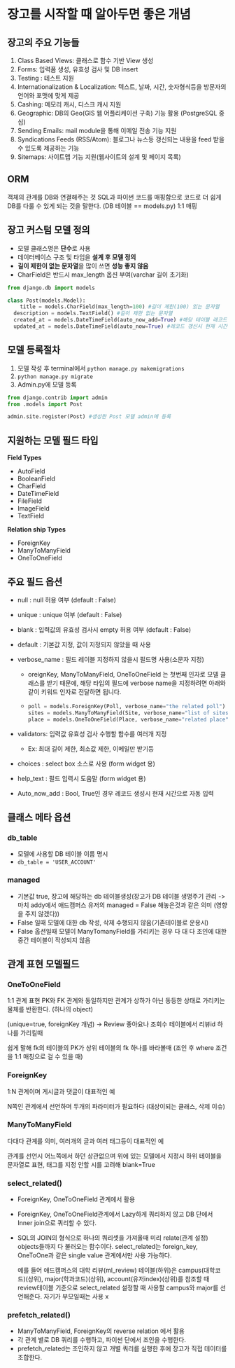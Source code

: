 # 장고를 시작할 때 알아두면 좋은 개념



## 장고의 주요 기능들

1. Class Based Views: 클래스로 함수 기반 View 생성
2. Forms: 입력폼 생성, 유효성 검사 및 DB insert
3. Testing : 테스트 지원
4. Internationalization & Localization: 텍스트, 날짜, 시간, 숫자형식등을 방문자의 언어와 포맷에 맞게 제공
5. Cashing: 메모리 캐시, 디스크 캐시 지원
6. Geographic: DB의 Geo(GIS 웹 어플리케이션 구축) 기능 활용 (PostgreSQL 중심)
7. Sending Emails: mail module을 통해 이메일 전송 기능 지원
8. Syndications Feeds (RSS/Atom): 블로그나 뉴스등 갱신되는 내용을 feed 받을 수 있도록 제공하는 기능
9. Sitemaps: 사이트맵 기능 지원(웹사이트의 설계 및 페이지 목록)



## ORM

객체의 관계를 DB와 연결해주는 것 SQL과 파이썬 코드를 매핑함으로 코드로 더 쉽게 DB를 다룰 수 있게 되는 것을 말한다. (DB 테이블 == models.py) 1:1 매핑



## 장고 커스텀 모델 정의

- 모델 클래스명은 **단수**로 사용
- 데이터베이스 구조 및 타입을 **설계 후 모델 정의**
- **길이 제한이 없는 문자열**을 많이 쓰면 **성능 좋지 않음**
- CharField은 반드시 max_length 옵션 부여(varchar 길이 초기화)

```python
from django.db import models

class Post(models.Model): 
	title = models.CharField(max_length=100) #길이 제한(100) 있는 문자열
  description = models.TextField() #길이 제한 없는 문자열
  created_at = models.DateTimeField(auto_now_add=True) #해당 테이블 레코드 생성시 현재 시간 자동 저장
  updated_at = models.DateTimeField(auto_now=True) #레코드 갱신시 현재 시간 자동저장
```



## 모델 등록절차

1. 모델 작성 후 terminal에서 `python manage.py makemigrations`
2. `python manage.py migrate`
3. Admin.py에 모델 등록

```python
from django.contrib import admin
from .models import Post

admin.site.register(Post) #생성한 Post 모델 admin에 등록
```



## 지원하는 모델 필드 타입

**Field Types** 

- AutoField
- BooleanField
- CharField
- DateTimeField
- FileField
- ImageField
- TextField

**Relation ship Types**

- ForeignKey
- ManyToManyField
- OneToOneField



## 주요 필드 옵션

- null : null 허용 여부 (default : False)

- unique : unique 여부 (default : False)

- blank : 입력값의 유효성 검사시 empty 허용 여부 (default : False)

- default : 기본값 지정, 값이 지정되지 않았을 때 사용

- verbose_name : 필드 레이블 지정하지 않을시 필드명 사용(소문자 지정)

  - oreignKey, ManyToManyField, OneToOneField 는 첫번째 인자로 모델 클래스를 받기 때문에, 해당 타입의 필드에 verbose name을 지정하려면 아래와 같이 키워드 인자로 전달하면 됩니다.

  - ```python
    poll = models.ForeignKey(Poll, verbose_name="the related poll")
    sites = models.ManyToManyField(Site, verbose_name="list of sites")
    place = models.OneToOneField(Place, verbose_name="related place")
    ```

- validators: 입력값 유효성 검사 수행할 함수를 여러개 지정

  - Ex: 최대 길이 제한, 최소값 제한, 이메일만 받기등

- choices : select box 소스로 사용 (form widget 용)

- help_text : 필드 입력시 도움말 (form widget 용)

- Auto_now_add : Bool, True인 경우 레코드 생성시 현재 시간으로 자동 입력



## 클래스 메타 옵션

### db_table

- 모델에 사용할 DB 테이블 이름 명시
- `db_table = 'USER_ACCOUNT'`

### managed

- 기본값 true, 장고에 해당하는 db 테이블생성(장고가 DB 테이블 생명주기 관리 -> 마치 addy에서 애드캠퍼스 유저의 managed = False 해놓은것과 같은 의미 (영향을 주지 않겠다))
- False 일때 모델에 대한 db 작성, 삭제 수행되지 않음(기존테이블로 운용시)
- False 옵션일때 모델이 ManyTomanyField를 가리키는 경우 다 대 다 조인에 대한 중간 테이블이 작성되지 않음



## 관계 표현 모델필드

### OneToOneField

1:1 관계 표현 PK와 FK 관계와 동일하지만 관계가 상하가 아닌 동등한 상태로 가리키는 물체를 반환한다. (하나의 object)

(unique=true, foreignKey 개념) -> Review 좋아요나 조회수 테이블에서 리뷰id 하나를 가리킬때

쉽게 말해 fk의 테이블의 PK가 상위 테이블의 fk 하나를 바라볼때 (조인 후 where 조건을 1:1 매칭으로 걸 수 있을 때)

### ForeignKey

1:N 관계이며 게시글과 댓글이 대표적인 예

N쪽인 관계에서 선언하며 두개의 파라미터가 필요하다 (대상이되는 클래스, 삭제 이슈)

### ManyToManyField

다대다 관계를 의미,  여러개의 글과 여러 태그등이 대표적인 예

관계를 선언시 어느쪽에서 하던 상관없으며 위에 있는 모델에서 지정시 하위 테이블을 문자열로 표현, 태그를 지정 안할 시를 고려해 blank=True

### select_related()

- ForeignKey, OneToOneField 관계에서 활용

- ForeignKey, OneToOneField관계에서 Lazy하게 쿼리하지 않고 DB 단에서 Inner join으로 쿼리할 수 있다.

- SQL의 JOIN의 형식으로 하나의 쿼리셋을 가져올때 미리 relate(관계 설정) objects들까지 다 불러오는 함수이다. select_related는 foreign_key, OneToOne과 같은 single value 관계에서만 사용 가능하다.

  예를 들어 애드캠퍼스의 대학 리뷰(ml_review) 테이블(하위)은 campus(대학코드)(상위), major(학과코드)(상위), account(유저index)(상위)를 참조할 때 review테이블 기준으로 select_related 설정할 때 사용할 campus와 major를 선언해준다. 자기가 부모일때는 사용 x

### prefetch_related()

- ManyToManyField, ForeignKey의 reverse relation 에서 활용
- 각 관계 별로 DB 쿼리를 수행하고, 파이썬 단에서 조인을 수행한다.
- prefetch_related는 조인하지 않고 개별 쿼리를 실행한 후에 장고가 직접 데이터를 조합한다.